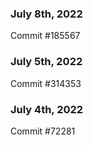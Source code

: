 ### July 8th, 2022

Commit #185567

### July 5th, 2022

Commit #314353


### July 4th, 2022

Commit #72281
